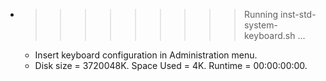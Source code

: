 * >>>>>>>>> Running inst-std-system-keyboard.sh ...
  * Insert keyboard configuration in Administration menu.
  * Disk size = 3720048K. Space Used = 4K. Runtime = 00:00:00:00.
